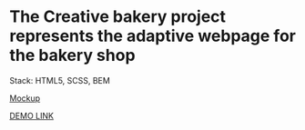 # The Creative bakery project represents the adaptive webpage for the bakery shop
Stack: HTML5, SCSS, BEM

[Mockup](https://www.figma.com/file/dY3izAm0Vspsmra4lQWQIP/Bakerlab_FE-students?node-id=11342%3A1298&mode=dev)
   
[DEMO LINK](https://vira-v.github.io/Creative-bakery/)